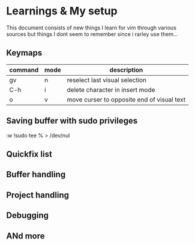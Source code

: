 # Learnings & My setup

This document consists of new things I learn for vim through various sources but things
I dont seem to remember since i rarley use them...

## Keymaps

| command | mode | description                     |
| ------  | ---- | ------------------------------- |
| gv      | n    | reselect last visual selection  |
| C-h     | i    | delete character in insert mode |
| o       | v    | move curser to opposite end of visual text |


## Saving buffer with sudo privileges 
    
:w !sudo tee % > /dev/nul


## Quickfix list


## Buffer handling


## Project handling


## Debugging

## ANd more

